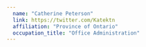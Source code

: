 ```yaml
---
  name: "Catherine Peterson"
  link: https://twitter.com/Katektn
  affiliation: "Province of Ontario"
  occupation_title: "Office Administration"
---
```

